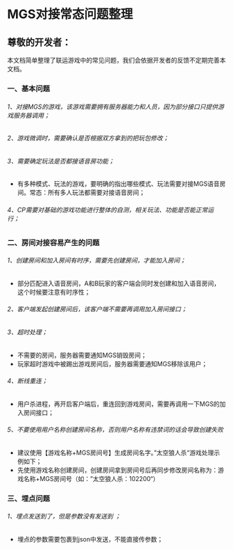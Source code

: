 # MGS对接常态问题整理

## 尊敬的开发者：
本文档简单整理了联运游戏中的常见问题，我们会依据开发者的反馈不定期完善本文档。


### 一、基本问题

###### 1、对接MGS的游戏，该游戏需要拥有服务器能力和人员，因为部分接口只提供游戏服务器调用；

###### 2、游戏微调时，需要确认是否根据双方拿到的把玩包修改；

###### 3、需要确定玩法是否都接语音房功能；
- 有多种模式、玩法的游戏，要明确的指出哪些模式、玩法需要对接MGS语音房间。常态：所有多人玩法都需要对接语音房间；

###### 4、CP需要对基础的游戏功能进行整体的自测，相关玩法、功能是否能正常运行；


### 二、房间对接容易产生的问题

###### 1、创建房间和加入房间有时序，需要先创建房间，才能加入房间；
- 部分匹配进入语音房间，A和B玩家的客户端会同时发创建和加入语音房间，这个时候要注意有时序性；

###### 2、客户端发起创建房间后，该客户端不需要再调用加入房间接口；

###### 3、超时处理；
- 不需要的房间，服务器需要通知MGS销毁房间；
- 玩家超时游戏中被踢出游戏房间后，服务器需要通知MGS移除该用户；

###### 4、断线重连；
- 用户杀进程，再开启客户端后，重连回到游戏房间，需要再调用一下MGS的加入房间接口；

###### 5、不要使用用户名称创建房间名称，否则用户名称有违禁词的话会导致创建失败
- 建议使用【游戏名称+MGS房间号】生成房间名字。”太空狼人杀“游戏处理示例如下；
- 先使用游戏名称创建房间，创建房间拿到房间号后再同步修改房间名称为：游戏名称+MGS房间号（如：”太空狼人杀：102200“）


### 三、埋点问题

###### 1、埋点发送到了，但是参数没有发送到 ；
- 埋点的参数需要包裹到json中发送，不能直接传参数；